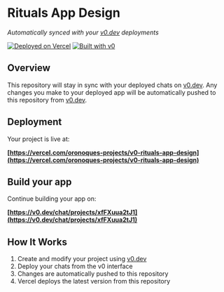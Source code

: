 # Rituals App Design

*Automatically synced with your [v0.dev](https://v0.dev) deployments*

[![Deployed on Vercel](https://img.shields.io/badge/Deployed%20on-Vercel-black?style=for-the-badge&logo=vercel)](https://vercel.com/oronoques-projects/v0-rituals-app-design)
[![Built with v0](https://img.shields.io/badge/Built%20with-v0.dev-black?style=for-the-badge)](https://v0.dev/chat/projects/xfFXuua2tJ1)

## Overview

This repository will stay in sync with your deployed chats on [v0.dev](https://v0.dev).
Any changes you make to your deployed app will be automatically pushed to this repository from [v0.dev](https://v0.dev).

## Deployment

Your project is live at:

**[https://vercel.com/oronoques-projects/v0-rituals-app-design](https://vercel.com/oronoques-projects/v0-rituals-app-design)**

## Build your app

Continue building your app on:

**[https://v0.dev/chat/projects/xfFXuua2tJ1](https://v0.dev/chat/projects/xfFXuua2tJ1)**

## How It Works

1. Create and modify your project using [v0.dev](https://v0.dev)
2. Deploy your chats from the v0 interface
3. Changes are automatically pushed to this repository
4. Vercel deploys the latest version from this repository